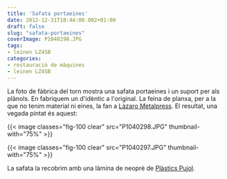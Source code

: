 ```yaml
---
title: 'Safata portaeines'
date: 2012-12-31T18:44:00.002+01:00
draft: false
slug: "safata-portaeines"
coverImage: P1040298.JPG
tags:
- leinen LZ4SB
categories:
- restauració de màquines
- leinen LZ4SB
---
```



La foto de fàbrica del torn mostra una safata portaeines i un suport
per als plànols. En fabriquem un d'idèntic a l'original. La feina de
planxa, per a la que no tenim material ni eines, la fan a [Làzaro
Metalpress](http://www.lazarometalpres.com/). El resultat, una vegada
pintat és aquest:

{{< image classes="fig-100 clear"  src="P1040298.JPG" thumbnail-with="75%" >}}

{{< image classes="fig-100 clear"  src="P1040297.JPG" thumbnail-with="75%" >}}

La safata la recobrim amb una làmina de neoprè de [Plàstics
Pujol](http://www.tiendadeplasticos.es/).

